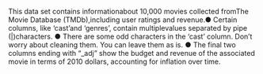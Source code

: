 This data set contains informationabout 10,000 movies collected fromThe Movie Database (TMDb),including user ratings and revenue.● Certain columns, like ‘cast’and ‘genres’, contain multiplevalues separated by pipe (|)characters.
● There are some odd characters
in the ‘cast’ column. Don’t worry
about cleaning them. You can
leave them as is.
● The final two columns ending
with “_adj” show the budget and
revenue of the associated movie
in terms of 2010 dollars,
accounting for inflation over
time.
